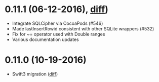 0.11.1 (06-12-2016), [diff][diff-0.11.1])
========================================

* Integrate SQLCipher via CocoaPods (#546)
* Made lastInsertRowid consistent with other SQLite wrappers (#532)
* Fix for ~= operator used with Double ranges
* Various documentation updates

0.11.0 (10-19-2016)
===================

* Swift3 migration ([diff][diff-0.11.0])


[diff-0.11.1]: https://github.com/stephencelis/SQLite.swift/compare/0.11.0...0.11.1
[diff-0.11.0]: https://github.com/stephencelis/SQLite.swift/compare/0.10.1...0.11.0
